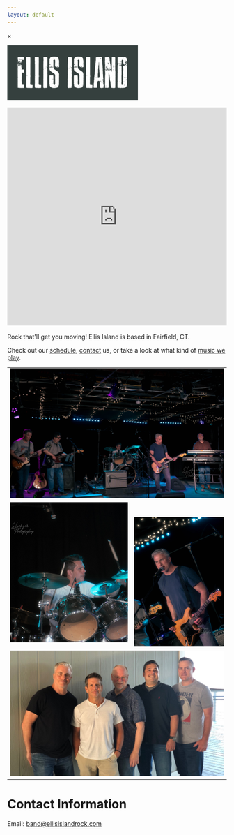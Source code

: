 ```yaml
---
layout: default
---
```


<div id="myModal" class="modal">
  <span class="close" onclick="document.getElementById('myModal').style.display='none'">&times;</span>
  <img class="modal-content" id="img01">
  <div id="caption"></div>
</div>

<img class="mainLogo" src="images/Ellis_Island_banner.png" width="300"
    alt="Ellis Island Banner" onclick="modal_image(this);"/>

<iframe width="100%" height="500px"
    src="https://www.youtube.com/embed/MN8Sgid2x30"
    title="YouTube video player" frameborder="0"
    allow="accelerometer; autoplay; clipboard-write; encrypted-media; gyroscope; picture-in-picture"
    allowfullscreen></iframe>

Rock that'll get you moving! Ellis Island is based in Fairfield, CT.

Check out our
<a href="schedule.html">schedule</a>,
<a href="contact.html">contact</a> us, or take a look at what kind of
<a href="song-list.html">music we play</a>.

<table width="100%">
  <tr style="vertical-align: top;">
    <td colspan="2" width="100%" style="align: top; text-align: center;">
      <img class="myImg" src="images/fuv/band_5.jpg" width="100%"
           alt="Ellis Island @ Factory Underground, May 2022"
           onclick="modal_image(this);"/>
    </td>
  </tr>
  <tr style="vertical-align: top;">
    <td with="50%" style="align: center; text-align: center;">
        <img class="myImg" src="images/fuv/jeff_cropped.jpg" width="430" 
             alt="Jeff on drums" onclick="modal_image(this);"/>
    </td>
    <td with="50%" style="align: center; text-align: center;">
      <br/><br/>
      <img class="myImg" src="images/fuv/tim_singing_1.jpg" width="330"
           alt="Tim singing" onclick="modal_image(this);"/>
    </td>
  </tr>
  <tr style="vertical-align: top;">
    <td colspan="2" width="100%" style="align: top; text-align: center;">
      <img class="myImg" src="images/band_2021_08_05.jpg" width="100%"
           alt="The band standing for a photo at Penfield Beach, August 2021"
           onclick="modal_image(this);"/>
    </td>
  </tr>
</table>

# Contact Information

Email: [band@ellisislandrock.com](mailto:band@ellisislandrock.com)
